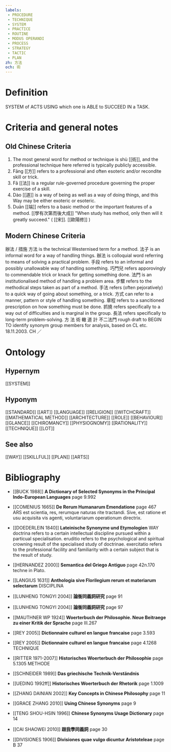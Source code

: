 ```yaml
---
labels: 
 - PROCEDURE
 - TECHNIQUE
 - SYSTEM
 - PRACTICE
 - ROUTINE
 - MODUS OPERANDI
 - PROCESS
 - STRATEGY
 - TACTIC
 - PLAN
zh: 方法
och: 術
---
```


# Definition
SYSTEM of ACTS USING which one is ABLE to SUCCEED IN a TASK. 
# Criteria and general notes
## Old Chinese Criteria
1. The most general word for method or technique is shù [[術]], and the professional technique here referred is typically publicly accessible.
2. Fāng [[方]] refers to a professional and often esoteric and/or recondite skill or trick.
3. Fǎ [[法]] is a regular rule-governed procedure governing the proper exercise of a skill.
4. Dào [[道]] is a way of being as well as a way of doing things, and this Way may be either exoteric or esoteric.
5. Duān [[端]] refers to a basic method or the important features of a method.
[[學有次第而後大成]] "When study has method, only then will it greatly succeed." ( [[宋]]. [[歐陽修]] )
## Modern Chinese Criteria
辦法 / 措施
方法 is the technical Westernised term for a method.
法子 is an informal word for a way of handling things.
辦法 is colloquial word referring to means of solving a practical problem.
手段 refers to an informal and possibly unallowable way of handling something.
巧門兒 refers apporovingly to commendable trick or knack for getting something done.
法門 is an institutionalised method of handling a problem area.
步驟 refers to the methodical steps taken as part of a method.
手法 refers (often pejoratively) to a quick way of going about something, or a trick.
方式 can refer to a manner, pattern or style of handling something.
章程 refers to a sancitioned prescription on how something must be done.
抓撓 refers specifically to a way out of difficulties and is marginal in the group.
長法 refers specifically to long-term problem-solving.
方
法
術
轍
道
計
不二法門
rough draft to BEGIN TO identify synonym group members for analysis, based on CL etc. 18.11.2003. CH ／
# Ontology

## Hypernym
[[SYSTEM]]
## Hyponym
[[STANDARD]]
[[ART]]
[[LANGUAGE]]
[[RELIGION]]
[[WITCHCRAFT]]
[[MATHEMATICAL METHOD]]
[[ARCHITECTURE]]
[[ROLE]]
[[BEHAVIOUR]]
[[GLANCE]]
[[CHIROMANCY]]
[[PHYSIOGNOMY]]
[[RATIONALITY]]
[[TECHNIQUE]]
[[LOT]]
## See also
[[WAY]]
[[SKILLFUL]]
[[PLAN]]
[[ARTS]]
# Bibliography
- [[BUCK 1988]]
**A Dictionary of Selected Synonyms in the Principal Indo-European Languages** page 9.992

- [[COMENIUS 1665]]
**De Rerum Humanarum Emendatione** page 467
ARS est scientia, res, rerumque naturas rite tractandi. Sive, est ratione et usu acquisita vis agenti, voluntariarum operationum directrix.
- [[DOEDERLEIN 1840]]
**Lateinische Synonyme und Etymologien** 
WAY
doctrina refers to a certain intellectual discipline pursued within a particual specialisation.
eruditio refers to the psychological and spiritual crowning result of the specialised study of doctrinae.
exercitatio refers to the professional facility and familiarity with a certain subject that is the result of study.
- [[HERNANDEZ 2000]]
**Semantica del Griego Antiguo** page 42n.170
techne in Plato.
- [[LANGIUS 1631]]
**Anthologia sive Florilegium rerum et materiarum selectarum** 
DISCIPLINA
- [[LUNHENG TONGYI 2004]]
**論衡同義詞研究** page 91

- [[LUNHENG TONGYI 2004]]
**論衡同義詞研究** page 97

- [[MAUTHNER WP 1924]]
**Woerterbuch der Philosophie. Neue Beitraege zu einer Kritik der Sprache** page III.267

- [[REY 2005]]
**Dictionnaire culturel en langue francaise** page 3.593

- [[REY 2005]]
**Dictionnaire culturel en langue francaise** page 4.1268
TECHNIQUE
- [[RITTER 1971-2007]]
**Historisches Woerterbuch der Philosophie** page 5.1305
METHODE
- [[SCHNEIDER 1989]]
**Das griechische Technik-Verständnis** 

- [[UEDING 1992ff]]
**Historisches Woerterbuch der Rhetorik** page 1.1009

- [[ZHANG DAINIAN 2002]]
**Key Concepts in Chinese Philosophy** page 11

- [[GRACE ZHANG 2010]]
**Using Chinese Synonyms** page 9

- [[TENG SHOU-HSIN 1996]]
**Chinese Synonyms Usage Dictionary** page 14

- [[CAI SHAOWEI 2010]]
**跟我學同義詞** page 30

- [[DIVISIONES 1906]]
**Divisiones quae vulgo dicuntur Aristoteleae** page B 37
